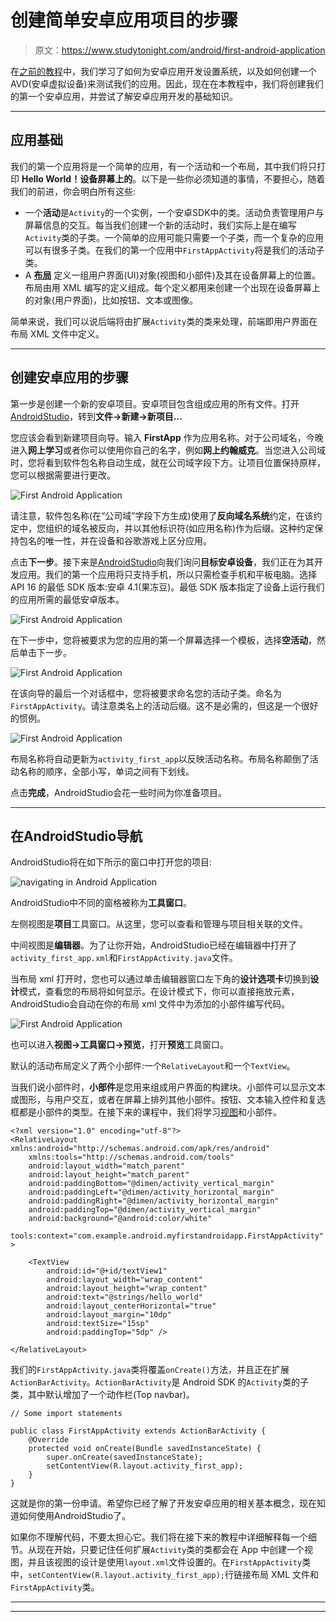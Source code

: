 # 创建简单安卓应用项目的步骤

> 原文：<https://www.studytonight.com/android/first-android-application>

在[之前的教程](android-virtual-device)中，我们学习了如何为安卓应用开发设置系统，以及如何创建一个 AVD(安卓虚拟设备)来测试我们的应用。因此，现在在本教程中，我们将创建我们的第一个安卓应用，并尝试了解安卓应用开发的基础知识。

* * *

## 应用基础

我们的第一个应用将是一个简单的应用，有一个活动和一个布局，其中我们将只打印 **Hello World！设备屏幕上的**。以下是一些你必须知道的事情，不要担心，随着我们的前进，你会明白所有这些:

*   一个**活动**是`Activity`的一个实例，一个安卓SDK中的类。活动负责管理用户与屏幕信息的交互。每当我们创建一个新的活动时，我们实际上是在编写`Activity`类的子类。一个简单的应用可能只需要一个子类，而一个复杂的应用可以有很多子类。在我们的第一个应用中`FirstAppActivity`将是我们的活动子类。
*   A **[布局](introduction-to-layouts)** 定义一组用户界面(UI)对象(视图和小部件)及其在设备屏幕上的位置。布局由用 XML 编写的定义组成。每个定义都用来创建一个出现在设备屏幕上的对象(用户界面)，比如按钮、文本或图像。

简单来说，我们可以说后端将由扩展`Activity`类的类来处理，前端即用户界面在布局 XML 文件中定义。

* * *

## 创建安卓应用的步骤

第一步是创建一个新的安卓项目。安卓项目包含组成应用的所有文件。打开[AndroidStudio](android-studio-for-android)，转到**文件→新建→新项目...**

您应该会看到新建项目向导。输入 **FirstApp** 作为应用名称。对于公司域名，今晚进入**网上学习**或者你可以使用你自己的名字，例如**网上约翰威克**。当您进入公司域时，您将看到软件包名称自动生成，就在公司域字段下方。让项目位置保持原样，您可以根据需要进行更改。

![First Android Application](img/ac93b2ec06525b0e6414ebc9518709ab.png)

请注意，软件包名称(在“公司域”字段下方生成)使用了**反向域名系统**约定，在该约定中，您组织的域名被反向，并以其他标识符(如应用名称)作为后缀。这种约定保持包名的唯一性，并在设备和谷歌游戏上区分应用。

点击**下一步**。接下来是[AndroidStudio](android-studio-for-android)向我们询问**目标安卓设备**，我们正在为其开发应用。我们的第一个应用将只支持手机，所以只需检查手机和平板电脑。选择 API 16 的最低 SDK 版本:安卓 4.1(果冻豆)。最低 SDK 版本指定了设备上运行我们的应用所需的最低安卓版本。

![First Android Application](img/2f9a663b0681329065c7917dcfa54696.png)

在下一步中，您将被要求为您的应用的第一个屏幕选择一个模板，选择**空活动**，然后单击下一步。

![First Android Application](img/e8602a982fec48b29f28e7e298c9b3eb.png)

在该向导的最后一个对话框中，您将被要求命名您的活动子类。命名为`FirstAppActivity`。请注意类名上的活动后缀。这不是必需的，但这是一个很好的惯例。

![First Android Application](img/fb5fcdc645ef969e0f0ec51dc97721b4.png)

布局名称将自动更新为`activity_first_app`以反映活动名称。布局名称颠倒了活动名称的顺序，全部小写，单词之间有下划线。

点击**完成**，AndroidStudio会花一些时间为你准备项目。

* * *

## 在AndroidStudio导航

AndroidStudio将在如下所示的窗口中打开您的项目:

![navigating in Android Application](img/7dbc186257086a24938b0187c17ca98f.png)

AndroidStudio中不同的窗格被称为**工具窗口**。

左侧视图是**项目**工具窗口。从这里，您可以查看和管理与项目相关联的文件。

中间视图是**编辑器**。为了让你开始，AndroidStudio已经在编辑器中打开了`activity_first_app.xml`和`FirstAppActivity.java`文件。

当布局 xml 打开时，您也可以通过单击编辑器窗口左下角的**设计选项卡**切换到**设计**模式，查看您的布局将如何显示。在设计模式下，你可以直接拖放元素，AndroidStudio会自动在你的布局 xml 文件中为添加的小部件编写代码。

![First Android Application](img/f57074129e57cdc1f07b1aadd8f57ab9.png)

也可以进入**视图→工具窗口→预览**，打开**预览**工具窗口。

默认的活动布局定义了两个小部件:一个`RelativeLayout`和一个`TextView`。

当我们说小部件时，**小部件**是您用来组成用户界面的构建块。小部件可以显示文本或图形，与用户交互，或者在屏幕上排列其他小部件。按钮、文本输入控件和复选框都是小部件的类型。在接下来的课程中，我们将学习[视图](introduction-to-views)和小部件。

```
<?xml version="1.0" encoding="utf-8"?>
<RelativeLayout xmlns:android="http://schemas.android.com/apk/res/android"
    xmlns:tools="http://schemas.android.com/tools"
    android:layout_width="match_parent"
    android:layout_height="match_parent"
    android:paddingBottom="@dimen/activity_vertical_margin"
    android:paddingLeft="@dimen/activity_horizontal_margin"
    android:paddingRight="@dimen/activity_horizontal_margin"
    android:paddingTop="@dimen/activity_vertical_margin"
    android:background="@android:color/white"
    tools:context="com.example.android.myfirstandroidapp.FirstAppActivity" >

    <TextView
        android:id="@+id/textView1"
        android:layout_width="wrap_content"
        android:layout_height="wrap_content"
        android:text="@strings/hello_world"
        android:layout_centerHorizontal="true"
        android:layout_margin="10dp"
        android:textSize="15sp"
        android:paddingTop="5dp" />

</RelativeLayout>
```

我们的`FirstAppActivity.java`类将覆盖`onCreate()`方法，并且正在扩展`ActionBarActivity`。`ActionBarActivity`是 Android SDK 的`Activity`类的子类，其中默认增加了一个动作栏(Top navbar)。

```
// Some import statements

public class FirstAppActivity extends ActionBarActivity {
    @Override
    protected void onCreate(Bundle savedInstanceState) {
        super.onCreate(savedInstanceState);
        setContentView(R.layout.activity_first_app);
    }
}
```

这就是你的第一份申请。希望你已经了解了开发安卓应用的相关基本概念，现在知道如何使用AndroidStudio了。

如果你不理解代码，不要太担心它。我们将在接下来的教程中详细解释每一个细节。从现在开始，只要记住任何扩展`Activity`类的类都会在 App 中创建一个视图，并且该视图的设计是使用`layout.xml`文件设置的。在`FirstAppActivity`类中，`setContentView(R.layout.activity_first_app);`行链接布局 XML 文件和`FirstAppActivity`类。

* * *

* * *